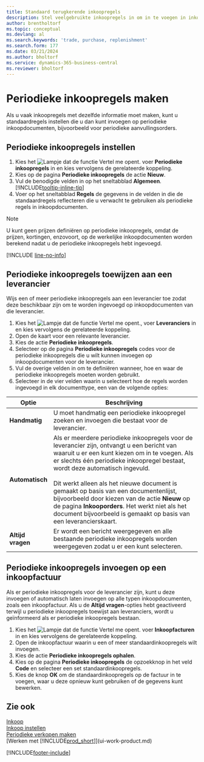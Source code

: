 ```yaml
---
title: Standaard terugkerende inkoopregels
description: Stel veelgebruikte inkoopregels in om in te voegen in inkoopdocumenten en snel de regels in te vullen met standaardgegevens.
author: brentholtorf
ms.topic: conceptual
ms.devlang: al
ms.search.keywords: 'trade, purchase, replenishment'
ms.search.form: 177
ms.date: 03/21/2024
ms.author: bholtorf
ms.service: dynamics-365-business-central
ms.reviewer: bholtorf
---
```

# Periodieke inkoopregels maken

Als u vaak inkoopregels met dezelfde informatie moet maken, kunt u standaardregels instellen die u dan kunt invoegen op periodieke inkoopdocumenten, bijvoorbeeld voor periodieke aanvullingsorders.

## Periodieke inkoopregels instellen

1. Kies het ![Lampje dat de functie Vertel me opent.](media/ui-search/search_small.png "Vertel me wat u wilt doen") voer **Periodieke inkoopregels** in en kies vervolgens de gerelateerde koppeling.
2. Kies op de pagina **Periodieke inkoopregels** de actie **Nieuw**.
3. Vul de benodigde velden in op het sneltabblad **Algemeen**. [!INCLUDE[tooltip-inline-tip](includes/tooltip-inline-tip_md.md)]
4. Voer op het sneltabblad **Regels** de gegevens in de velden in die de standaardregels reflecteren die u verwacht te gebruiken als periodieke regels in inkoopdocumenten.

> [!NOTE]
> U kunt geen prijzen definiëren op periodieke inkoopregels, omdat de prijzen, kortingen, enzovoort, op de werkelijke inkoopdocumenten worden berekend nadat u de periodieke inkoopregels hebt ingevoegd.

[!INCLUDE [line-no-info](includes/line-no-info.md)]

## Periodieke inkoopregels toewijzen aan een leverancier

Wijs een of meer periodieke inkoopregels aan een leverancier toe zodat deze beschikbaar zijn om te worden ingevoegd op inkoopdocumenten van die leverancier.

1. Kies het ![Lampje dat de functie Vertel me opent.](media/ui-search/search_small.png "Vertel me wat u wilt doen"), voer **Leveranciers** in en kies vervolgens de gerelateerde koppeling.
2. Open de kaart voor een relevante leverancier.
3. Kies de actie **Periodieke inkoopregels**.
4. Selecteer op de pagina **Periodieke inkoopregels** codes voor de periodieke inkoopregels die u wilt kunnen invoegen op inkoopdocumenten voor de leverancier.
5. Vul de overige velden in om te definiëren wanneer, hoe en waar de periodieke inkoopregels moeten worden gebruikt.
6. Selecteer in de vier velden waarin u selecteert hoe de regels worden ingevoegd in elk documenttype, een van de volgende opties:

|Optie|Beschrijving|
|------|-----------|
|**Handmatig**|U moet handmatig een periodieke inkoopregel zoeken en invoegen die bestaat voor de leverancier.|
|**Automatisch**|Als er meerdere periodieke inkoopregels voor de leverancier zijn, ontvangt u een bericht van waaruit u er een kunt kiezen om in te voegen. Als er slechts één periodieke inkoopregel bestaat, wordt deze automatisch ingevuld.<br /><br />Dit werkt alleen als het nieuwe document is gemaakt op basis van een documentenlijst, bijvoorbeeld door kiezen van de actie **Nieuw** op de pagina **Inkooporders**. Het werkt niet als het document bijvoorbeeld is gemaakt op basis van een leverancierskaart.|
|**Altijd vragen**|Er wordt een bericht weergegeven en alle bestaande periodieke inkoopregels worden weergegeven zodat u er een kunt selecteren.

## Periodieke inkoopregels invoegen op een inkoopfactuur

Als er periodieke inkoopregels voor de leverancier zijn, kunt u deze invoegen of automatisch laten invoegen op alle typen inkoopdocumenten, zoals een inkoopfactuur. Als u de **Altijd vragen**-opties hebt geactiveerd terwijl u periodieke inkoopregels toewijst aan leveranciers, wordt u geïnformeerd als er periodieke inkoopregels bestaan.

1. Kies het ![Lampje dat de functie Vertel me opent.](media/ui-search/search_small.png "Vertel me wat u wilt doen") voer **Inkoopfacturen** in en kies vervolgens de gerelateerde koppeling.
2. Open de inkoopfactuur waarin u een of meer standaardinkoopregels wilt invoegen.
3. Kies de actie **Periodieke inkoopregels ophalen**.
4. Kies op de pagina **Periodieke inkoopregels** de opzoekknop in het veld **Code** en selecteer een set standaardinkoopregels.
5. Kies de knop **OK** om de standaardinkoopregels op de factuur in te voegen, waar u deze opnieuw kunt gebruiken of de gegevens kunt bewerken.

## Zie ook

[Inkoop](purchasing-manage-purchasing.md)  
[Inkoop instellen](purchasing-setup-purchasing.md)  
[Periodieke verkopen maken](sales-how-work-standard-lines.md)  
[Werken met [!INCLUDE[prod_short](includes/prod_short.md)]](ui-work-product.md)  

[!INCLUDE[footer-include](includes/footer-banner.md)]